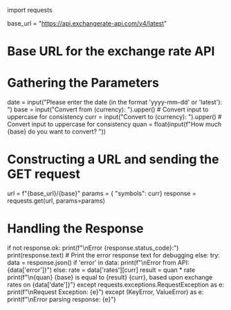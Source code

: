 import requests

base_url = "https://api.exchangerate-api.com/v4/latest"  
# Base URL for the exchange rate API

# Gathering the Parameters
date = input("Please enter the date (in the format 'yyyy-mm-dd' or 'latest'): ")
base = input("Convert from (currency): ").upper()  # Convert input to uppercase for consistency
curr = input("Convert to (currency): ").upper()  # Convert input to uppercase for consistency
quan = float(input(f"How much {base} do you want to convert? "))

# Constructing a URL and sending the GET request
url = f"{base_url}/{base}"
params = { "symbols": curr}
response = requests.get(url, params=params)

# Handling the Response
if not response.ok:
    print(f"\nError {response.status_code}:")
    print(response.text)  # Print the error response text for debugging
else:
    try:
        data = response.json()
        if 'error' in data:
            print(f"\nError from API: {data['error']}")
        else:
            rate = data['rates'][curr]
            result = quan * rate
            print(f"\n{quan} {base} is equal to {result} {curr}, based upon exchange rates on {data['date']}")
    except requests.exceptions.RequestException as e:
        print(f"\nRequest Exception: {e}")
    except (KeyError, ValueError) as e:
        print(f"\nError parsing response: {e}")
